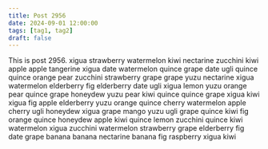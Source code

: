 ```yaml
---
title: Post 2956
date: 2024-09-01 12:00:00
tags: [tag1, tag2]
draft: false
---
```

This is post 2956.
xigua
strawberry
watermelon
kiwi
nectarine
zucchini
kiwi
apple
apple
tangerine
xigua
date
watermelon
quince
grape
date
ugli
quince
quince
orange
pear
zucchini
strawberry
grape
grape
yuzu
nectarine
xigua
watermelon
elderberry
fig
elderberry
date
ugli
xigua
lemon
yuzu
orange
pear
quince
grape
honeydew
yuzu
pear
kiwi
quince
quince
grape
xigua
kiwi
xigua
fig
apple
elderberry
yuzu
orange
quince
cherry
watermelon
apple
cherry
ugli
honeydew
xigua
grape
mango
yuzu
ugli
grape
quince
kiwi
fig
orange
quince
honeydew
apple
kiwi
quince
lemon
zucchini
quince
kiwi
watermelon
xigua
zucchini
watermelon
strawberry
grape
elderberry
fig
date
grape
banana
banana
nectarine
banana
fig
raspberry
xigua
kiwi
